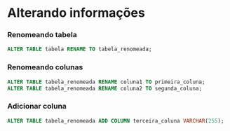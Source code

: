 # Alterando informações

### Renomeando tabela

```sql
ALTER TABLE tabela RENAME TO tabela_renomeada;
```

### Renomeando colunas

```sql
ALTER TABLE tabela_renomeada RENAME coluna1 TO primeira_coluna;
ALTER TABLE tabela_renomeada RENAME coluna2 TO segunda_coluna;
```

### Adicionar coluna

```sql
ALTER TABLE tabela_renomeada ADD COLUMN terceira_coluna VARCHAR(255);
```